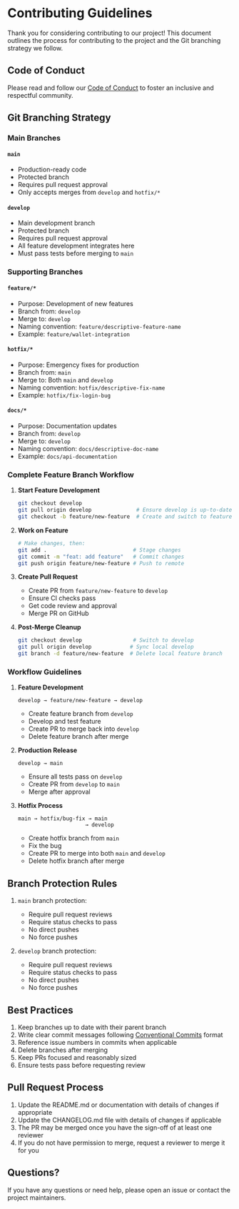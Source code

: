 # Contributing Guidelines

Thank you for considering contributing to our project! This document outlines the process for contributing to the project and the Git branching strategy we follow.

## Code of Conduct

Please read and follow our [Code of Conduct](CODE_OF_CONDUCT.md) to foster an inclusive and respectful community.

## Git Branching Strategy

### Main Branches

#### `main`

- Production-ready code
- Protected branch
- Requires pull request approval
- Only accepts merges from `develop` and `hotfix/*`

#### `develop`

- Main development branch
- Protected branch
- Requires pull request approval
- All feature development integrates here
- Must pass tests before merging to `main`

### Supporting Branches

#### `feature/*`

- Purpose: Development of new features
- Branch from: `develop`
- Merge to: `develop`
- Naming convention: `feature/descriptive-feature-name`
- Example: `feature/wallet-integration`

#### `hotfix/*`

- Purpose: Emergency fixes for production
- Branch from: `main`
- Merge to: Both `main` and `develop`
- Naming convention: `hotfix/descriptive-fix-name`
- Example: `hotfix/fix-login-bug`

#### `docs/*`

- Purpose: Documentation updates
- Branch from: `develop`
- Merge to: `develop`
- Naming convention: `docs/descriptive-doc-name`
- Example: `docs/api-documentation`

### Complete Feature Branch Workflow

1. **Start Feature Development**
   ```bash
   git checkout develop
   git pull origin develop              # Ensure develop is up-to-date
   git checkout -b feature/new-feature  # Create and switch to feature branch
   ```

2. **Work on Feature**
   ```bash
   # Make changes, then:
   git add .                           # Stage changes
   git commit -m "feat: add feature"   # Commit changes
   git push origin feature/new-feature # Push to remote
   ```

3. **Create Pull Request**
   - Create PR from `feature/new-feature` to `develop`
   - Ensure CI checks pass
   - Get code review and approval
   - Merge PR on GitHub

4. **Post-Merge Cleanup**
   ```bash
   git checkout develop                # Switch to develop
   git pull origin develop            # Sync local develop
   git branch -d feature/new-feature  # Delete local feature branch
   ```

### Workflow Guidelines

1. **Feature Development**
   ```
   develop → feature/new-feature → develop
   ```
   - Create feature branch from `develop`
   - Develop and test feature
   - Create PR to merge back into `develop`
   - Delete feature branch after merge

2. **Production Release**
   ```
   develop → main
   ```
   - Ensure all tests pass on `develop`
   - Create PR from `develop` to `main`
   - Merge after approval

3. **Hotfix Process**
   ```
   main → hotfix/bug-fix → main
                        → develop
   ```
   - Create hotfix branch from `main`
   - Fix the bug
   - Create PR to merge into both `main` and `develop`
   - Delete hotfix branch after merge

## Branch Protection Rules

1. `main` branch protection:
   - Require pull request reviews
   - Require status checks to pass
   - No direct pushes
   - No force pushes

2. `develop` branch protection:
   - Require pull request reviews
   - Require status checks to pass
   - No direct pushes
   - No force pushes

## Best Practices

1. Keep branches up to date with their parent branch
2. Write clear commit messages following [Conventional Commits](https://www.conventionalcommits.org/) format
3. Reference issue numbers in commits when applicable
4. Delete branches after merging
5. Keep PRs focused and reasonably sized
6. Ensure tests pass before requesting review

## Pull Request Process

1. Update the README.md or documentation with details of changes if appropriate
2. Update the CHANGELOG.md file with details of changes if applicable
3. The PR may be merged once you have the sign-off of at least one reviewer
4. If you do not have permission to merge, request a reviewer to merge it for you

## Questions?

If you have any questions or need help, please open an issue or contact the project maintainers. 